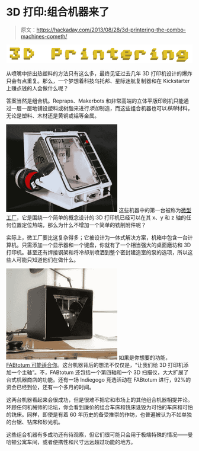 # 3D 打印:组合机器来了

> 原文：<https://hackaday.com/2013/08/28/3d-printering-the-combo-machines-cometh/>

![](img/2d980472db7f45e8e0961561132e0895.png)

从喷嘴中挤出热塑料的方法只有这么多，最终见证过去几年 3D 打印机设计的爆炸只会有点重复。那么，一个梦想着科技乌托邦、星际迷航复制器和在 Kickstarter 上赚点钱的人会做什么呢？

答案当然是组合机。Repraps、Makerbots 和非常高端的立体平版印刷机只能通过一层一层地铺设塑料或树脂来进行*添加*制造，而这些组合机器也可以*移除*材料，无论是塑料、木材还是黄铜或铝等金属。

[![microfactory](img/2859fa947238e1d30ec89ab692eb07f6.png)](http://hackaday.com/2013/08/28/3d-printering-the-combo-machines-cometh/microfactory/) 这些机器中的第一台被称为[微型工厂](http://www.mebotics.com/microfactory.html)，它是围绕一个简单的概念设计的:3D 打印机已经可以在其 x、y 和 z 轴的任何位置定位热端，那么为什么不增加一个简单的铣削附件呢？

实际上，微工厂要比这复杂得多；它被设计为一体式解决方案，机箱中包含一台计算机。只需添加一个显示器和一个键盘，你就有了一个相当强大的桌面磨坊和 3D 打印机。甚至还有焊接钢架和将冷却剂喷洒到整个密封建造室的泵的选项，所以这些人可能只知道他们在做什么。

[![fabtotum](img/88d671930ac164af32b0a361f2d1202d.png)](http://hackaday.com/2013/08/28/3d-printering-the-combo-machines-cometh/fabtotum/) 如果是你想要的功能， [FABtotum 可能适合你](http://fabtotum.com/)。这台机器背后的想法不仅仅是，“让我们给 3D 打印机添加一个主轴”。不，FABtotum 还包括一个第四轴和一个 3D 扫描仪，大大扩展了台式机器商店的功能。还有一场 Indiegogo 竞选活动在 FABtotum 进行，92%的资金已经到位，还有一个多月的时间。

这两台机器看起来会很成功，但是很难不把它和市场上的其他组合机器相提并论。环顾任何机械师的论坛，你会看到廉价的组合车床和铣床诋毁为可怕的车床和可怕的铣床。同样，即使是有着 60 年历史的备受推崇的作坊，也普遍被认为不如单独的台锯、钻床和砂光机。

这些组合机器有多成功还有待观察，但它们很可能只会用于极端特殊的情况——曼哈顿公寓车间，或者便携性和尺寸远远超过功能的地方。